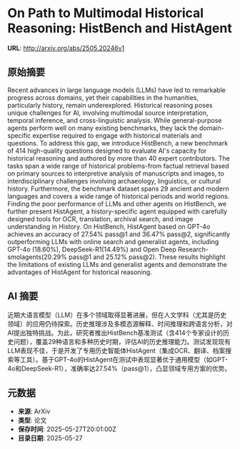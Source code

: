 # On Path to Multimodal Historical Reasoning: HistBench and HistAgent

**URL**: http://arxiv.org/abs/2505.20246v1

## 原始摘要

Recent advances in large language models (LLMs) have led to remarkable
progress across domains, yet their capabilities in the humanities, particularly
history, remain underexplored. Historical reasoning poses unique challenges for
AI, involving multimodal source interpretation, temporal inference, and
cross-linguistic analysis. While general-purpose agents perform well on many
existing benchmarks, they lack the domain-specific expertise required to engage
with historical materials and questions. To address this gap, we introduce
HistBench, a new benchmark of 414 high-quality questions designed to evaluate
AI's capacity for historical reasoning and authored by more than 40 expert
contributors. The tasks span a wide range of historical problems-from factual
retrieval based on primary sources to interpretive analysis of manuscripts and
images, to interdisciplinary challenges involving archaeology, linguistics, or
cultural history. Furthermore, the benchmark dataset spans 29 ancient and
modern languages and covers a wide range of historical periods and world
regions. Finding the poor performance of LLMs and other agents on HistBench, we
further present HistAgent, a history-specific agent equipped with carefully
designed tools for OCR, translation, archival search, and image understanding
in History. On HistBench, HistAgent based on GPT-4o achieves an accuracy of
27.54% pass@1 and 36.47% pass@2, significantly outperforming LLMs with online
search and generalist agents, including GPT-4o (18.60%), DeepSeek-R1(14.49%)
and Open Deep Research-smolagents(20.29% pass@1 and 25.12% pass@2). These
results highlight the limitations of existing LLMs and generalist agents and
demonstrate the advantages of HistAgent for historical reasoning.


## AI 摘要

近期大语言模型（LLM）在多个领域取得显著进展，但在人文学科（尤其是历史领域）的应用仍待探索。历史推理涉及多模态源解释、时间推理和跨语言分析，对AI提出独特挑战。为此，研究者推出HistBench基准测试（含414个专家设计的历史问题），覆盖29种语言和多种历史时期，评估AI的历史推理能力。测试发现现有LLM表现不佳，于是开发了专用历史智能体HistAgent（集成OCR、翻译、档案搜索等工具）。基于GPT-4o的HistAgent在测试中表现显著优于通用模型（如GPT-4o和DeepSeek-R1），准确率达27.54%（pass@1），凸显领域专用方案的优势。

## 元数据

- **来源**: ArXiv
- **类型**: 论文
- **保存时间**: 2025-05-27T20:01:00Z
- **目录日期**: 2025-05-27
